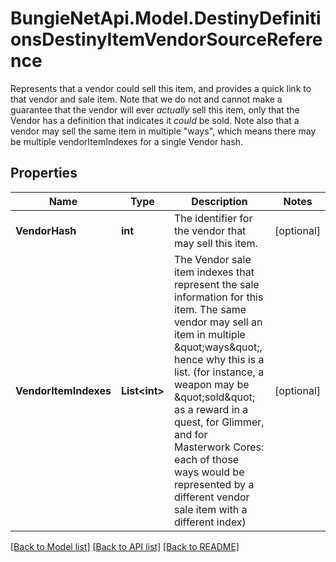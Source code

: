 # BungieNetApi.Model.DestinyDefinitionsDestinyItemVendorSourceReference
Represents that a vendor could sell this item, and provides a quick link to that vendor and sale item.   Note that we do not and cannot make a guarantee that the vendor will ever *actually* sell this item, only that the Vendor has a definition that indicates it *could* be sold.   Note also that a vendor may sell the same item in multiple \"ways\", which means there may be multiple vendorItemIndexes for a single Vendor hash.
## Properties

Name | Type | Description | Notes
------------ | ------------- | ------------- | -------------
**VendorHash** | **int** | The identifier for the vendor that may sell this item. | [optional] 
**VendorItemIndexes** | **List&lt;int&gt;** | The Vendor sale item indexes that represent the sale information for this item. The same vendor may sell an item in multiple \&quot;ways\&quot;, hence why this is a list. (for instance, a weapon may be \&quot;sold\&quot; as a reward in a quest, for Glimmer, and for Masterwork Cores: each of those ways would be represented by a different vendor sale item with a different index) | [optional] 

[[Back to Model list]](../README.md#documentation-for-models) [[Back to API list]](../README.md#documentation-for-api-endpoints) [[Back to README]](../README.md)

